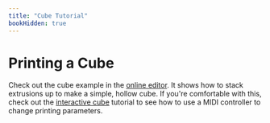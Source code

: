 ```yaml
---
title: "Cube Tutorial"
bookHidden: true
---
```


# Printing a Cube

Check out the cube example in the <a href="https://bsubbaraman.github.io/test-interface/" target="_blank"> online editor</a>. It shows how to stack extrusions up to make a simple, hollow cube. If you're comfortable with this, check out the <a href="../interactive-cube-tutorial">interactive cube</a> tutorial to see how to use a MIDI controller to change printing parameters.

